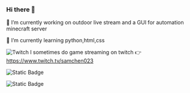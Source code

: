 ### Hi there 👋

🔭 I’m currently working on outdoor live stream and a GUI for automation minecraft server 

🌱 I’m currently learning python,html,css

![Twitch](https://cdn.emojidex.com/emoji/px16/Twitch.png "Twitch")  I sometimes do game streaming on twitch 👉 https://www.twitch.tv/samchen023

![Static Badge](https://img.shields.io/badge/%E7%B7%A8%E5%AF%AB%E7%A8%8B%E5%BC%8F-VS%20code-blue)

![Static Badge](https://img.shields.io/badge/Windows-0078D6?style=for-the-badge&logo=windows&logoColor=white)
<!--
**samchen023/samchen023** is a ✨ _special_ ✨ repository because its `README.md` (this file) appears on your GitHub profile.

Here are some ideas to get you started:


- 👯 I’m looking to collaborate on ...
- 🤔 I’m looking for help with ...
- 💬 Ask me about ...
- 📫 How to reach me: ...
- 😄 Pronouns: ...
- ⚡ Fun fact: ...
-->
